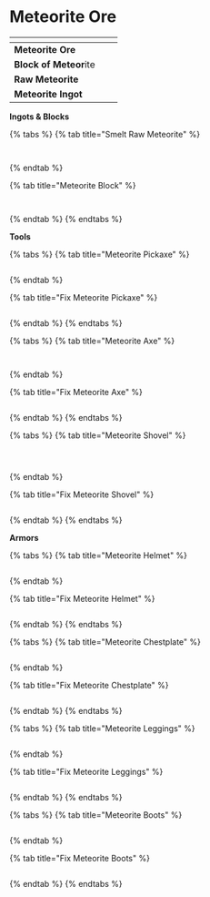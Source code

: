 # Meteorite Ore

<table data-view="cards"><thead><tr><th></th><th></th><th></th></tr></thead><tbody><tr><td><strong>Meteorite Ore</strong></td><td><img src="../../.gitbook/assets/image (5) (1) (1).png" alt="" data-size="original"></td><td></td></tr><tr><td><strong>Block of Meteor</strong>ite</td><td><img src="../../.gitbook/assets/image (6) (1) (1).png" alt="" data-size="original"></td><td></td></tr><tr><td><strong>Raw Meteorite</strong></td><td><img src="../../.gitbook/assets/image (9) (1) (1).png" alt="" data-size="original"></td><td></td></tr><tr><td><strong>Meteorite Ingot</strong></td><td><img src="../../.gitbook/assets/image (8) (1) (1).png" alt="" data-size="original"></td><td></td></tr></tbody></table>



**Ingots & Blocks**

{% tabs %}
{% tab title="Smelt Raw Meteorite" %}
<figure><img src="../../.gitbook/assets/image (10) (1) (1).png" alt=""><figcaption></figcaption></figure>

<figure><img src="../../.gitbook/assets/image (11) (1) (1).png" alt=""><figcaption></figcaption></figure>
{% endtab %}

{% tab title="Meteorite Block" %}
<figure><img src="../../.gitbook/assets/image (12) (1) (1).png" alt=""><figcaption></figcaption></figure>

<figure><img src="../../.gitbook/assets/image (13) (1) (1).png" alt=""><figcaption></figcaption></figure>
{% endtab %}
{% endtabs %}



**Tools**

{% tabs %}
{% tab title="Meteorite Pickaxe" %}
<figure><img src="../../.gitbook/assets/image (14) (1) (1).png" alt=""><figcaption></figcaption></figure>
{% endtab %}

{% tab title="Fix Meteorite Pickaxe" %}
<figure><img src="../../.gitbook/assets/image (15) (1).png" alt=""><figcaption></figcaption></figure>


{% endtab %}
{% endtabs %}

{% tabs %}
{% tab title="Meteorite Axe" %}
<figure><img src="../../.gitbook/assets/image (16) (1).png" alt=""><figcaption></figcaption></figure>

<figure><img src="../../.gitbook/assets/image (19) (1).png" alt=""><figcaption></figcaption></figure>
{% endtab %}

{% tab title="Fix Meteorite Axe" %}
<figure><img src="../../.gitbook/assets/image (18) (1).png" alt=""><figcaption></figcaption></figure>
{% endtab %}
{% endtabs %}

{% tabs %}
{% tab title="Meteorite Shovel" %}
<figure><img src="../../.gitbook/assets/image (20) (1).png" alt=""><figcaption></figcaption></figure>

<figure><img src="../../.gitbook/assets/image (21) (1).png" alt=""><figcaption></figcaption></figure>

<figure><img src="../../.gitbook/assets/image (22) (1).png" alt=""><figcaption></figcaption></figure>
{% endtab %}

{% tab title="Fix Meteorite Shovel" %}
<figure><img src="../../.gitbook/assets/image (284).png" alt=""><figcaption></figcaption></figure>
{% endtab %}
{% endtabs %}



**Armors**

{% tabs %}
{% tab title="Meteorite Helmet" %}
<figure><img src="../../.gitbook/assets/image (285).png" alt=""><figcaption></figcaption></figure>
{% endtab %}

{% tab title="Fix Meteorite Helmet" %}
<figure><img src="../../.gitbook/assets/image (287).png" alt=""><figcaption></figcaption></figure>
{% endtab %}
{% endtabs %}

{% tabs %}
{% tab title="Meteorite Chestplate" %}


<figure><img src="../../.gitbook/assets/image (286).png" alt=""><figcaption></figcaption></figure>
{% endtab %}

{% tab title="Fix Meteorite Chestplate" %}
<figure><img src="../../.gitbook/assets/image (289).png" alt=""><figcaption></figcaption></figure>
{% endtab %}
{% endtabs %}

{% tabs %}
{% tab title="Meteorite Leggings" %}
<figure><img src="../../.gitbook/assets/image (290).png" alt=""><figcaption></figcaption></figure>
{% endtab %}

{% tab title="Fix Meteorite Leggings" %}
<figure><img src="../../.gitbook/assets/image (291).png" alt=""><figcaption></figcaption></figure>
{% endtab %}
{% endtabs %}



{% tabs %}
{% tab title="Meteorite Boots" %}
<figure><img src="../../.gitbook/assets/image (292).png" alt=""><figcaption></figcaption></figure>
{% endtab %}

{% tab title="Fix Meteorite Boots" %}
<figure><img src="../../.gitbook/assets/image (293).png" alt=""><figcaption></figcaption></figure>
{% endtab %}
{% endtabs %}
